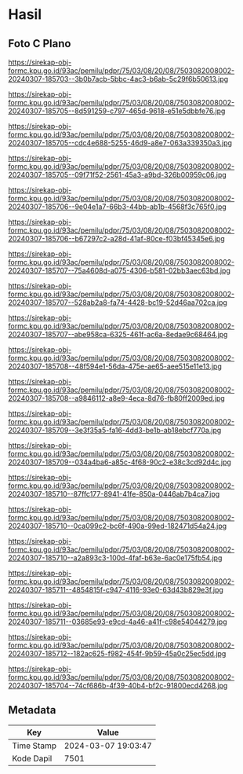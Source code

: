 # Hasil

## Foto C Plano

https://sirekap-obj-formc.kpu.go.id/93ac/pemilu/pdpr/75/03/08/20/08/7503082008002-20240307-185703--3b0b7acb-5bbc-4ac3-b6ab-5c29f6b50613.jpg

https://sirekap-obj-formc.kpu.go.id/93ac/pemilu/pdpr/75/03/08/20/08/7503082008002-20240307-185705--8d591259-c797-465d-9618-e51e5dbbfe76.jpg

https://sirekap-obj-formc.kpu.go.id/93ac/pemilu/pdpr/75/03/08/20/08/7503082008002-20240307-185705--cdc4e688-5255-46d9-a8e7-063a339350a3.jpg

https://sirekap-obj-formc.kpu.go.id/93ac/pemilu/pdpr/75/03/08/20/08/7503082008002-20240307-185705--09f71f52-2561-45a3-a9bd-326b00959c06.jpg

https://sirekap-obj-formc.kpu.go.id/93ac/pemilu/pdpr/75/03/08/20/08/7503082008002-20240307-185706--9e04e1a7-66b3-44bb-ab1b-4568f3c765f0.jpg

https://sirekap-obj-formc.kpu.go.id/93ac/pemilu/pdpr/75/03/08/20/08/7503082008002-20240307-185706--b67297c2-a28d-41af-80ce-f03bf45345e6.jpg

https://sirekap-obj-formc.kpu.go.id/93ac/pemilu/pdpr/75/03/08/20/08/7503082008002-20240307-185707--75a4608d-a075-4306-b581-02bb3aec63bd.jpg

https://sirekap-obj-formc.kpu.go.id/93ac/pemilu/pdpr/75/03/08/20/08/7503082008002-20240307-185707--528ab2a8-fa74-4428-bc19-52d46aa702ca.jpg

https://sirekap-obj-formc.kpu.go.id/93ac/pemilu/pdpr/75/03/08/20/08/7503082008002-20240307-185707--abe958ca-6325-461f-ac6a-8edae9c68464.jpg

https://sirekap-obj-formc.kpu.go.id/93ac/pemilu/pdpr/75/03/08/20/08/7503082008002-20240307-185708--48f594e1-56da-475e-ae65-aee515e11e13.jpg

https://sirekap-obj-formc.kpu.go.id/93ac/pemilu/pdpr/75/03/08/20/08/7503082008002-20240307-185708--a9846112-a8e9-4eca-8d76-fb80ff2009ed.jpg

https://sirekap-obj-formc.kpu.go.id/93ac/pemilu/pdpr/75/03/08/20/08/7503082008002-20240307-185709--3e3f35a5-fa16-4dd3-be1b-ab18ebcf770a.jpg

https://sirekap-obj-formc.kpu.go.id/93ac/pemilu/pdpr/75/03/08/20/08/7503082008002-20240307-185709--034a4ba6-a85c-4f68-90c2-e38c3cd92d4c.jpg

https://sirekap-obj-formc.kpu.go.id/93ac/pemilu/pdpr/75/03/08/20/08/7503082008002-20240307-185710--87ffc177-8941-41fe-850a-0446ab7b4ca7.jpg

https://sirekap-obj-formc.kpu.go.id/93ac/pemilu/pdpr/75/03/08/20/08/7503082008002-20240307-185710--0ca099c2-bc6f-490a-99ed-182471d54a24.jpg

https://sirekap-obj-formc.kpu.go.id/93ac/pemilu/pdpr/75/03/08/20/08/7503082008002-20240307-185710--a2a893c3-100d-4faf-b63e-6ac0e175fb54.jpg

https://sirekap-obj-formc.kpu.go.id/93ac/pemilu/pdpr/75/03/08/20/08/7503082008002-20240307-185711--4854815f-c947-4116-93e0-63d43b829e3f.jpg

https://sirekap-obj-formc.kpu.go.id/93ac/pemilu/pdpr/75/03/08/20/08/7503082008002-20240307-185711--03685e93-e9cd-4a46-a41f-c98e54044279.jpg

https://sirekap-obj-formc.kpu.go.id/93ac/pemilu/pdpr/75/03/08/20/08/7503082008002-20240307-185712--182ac625-f982-454f-9b59-45a0c25ec5dd.jpg

https://sirekap-obj-formc.kpu.go.id/93ac/pemilu/pdpr/75/03/08/20/08/7503082008002-20240307-185704--74cf686b-4f39-40b4-bf2c-91800ecd4268.jpg


## Metadata

| Key        | Value               |
| ---------- | ------------------- |
| Time Stamp | 2024-03-07 19:03:47 |
| Kode Dapil | 7501                |



